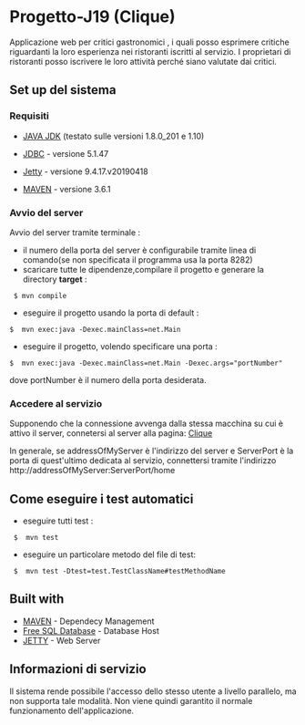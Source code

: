 # Progetto-J19 (Clique)
Applicazione web  per critici gastronomici , i quali posso esprimere critiche riguardanti la loro esperienza nei ristoranti iscritti al servizio. I proprietari di ristoranti posso iscrivere le loro attività perché siano valutate dai critici.

## Set up del sistema

### Requisiti
- [JAVA JDK](https://www.oracle.com/technetwork/java/javase/downloads/index.html) 
(testato sulle versioni 1.8.0_201 e 1.10)

- [JDBC](https://dev.mysql.com/downloads/connector/j/) - versione 5.1.47

- [Jetty](https://www.eclipse.org/jetty/) - versione 9.4.17.v20190418

- [MAVEN](https://maven.apache.org/) - versione 3.6.1

### Avvio del server
Avvio del server tramite terminale :
- il numero della porta del server è configurabile tramite linea di comando(se non specificata il programma usa la porta 8282)
- scaricare tutte le dipendenze,compilare il progetto e generare la directory **target** :

``` $ mvn compile```

- eseguire il progetto usando la porta di default :

``` $  mvn exec:java -Dexec.mainClass=net.Main ```

- eseguire il progetto,  volendo specificare una porta  :

``` $  mvn exec:java -Dexec.mainClass=net.Main -Dexec.args="portNumber" ```

dove portNumber è il numero della porta desiderata. 
### Accedere al servizio
Supponendo che la connessione avvenga dalla stessa macchina su cui è attivo il server, connetersi al server alla pagina:
[Clique](http://localhost:8282/home)

In generale, se addressOfMyServer è l'indirizzo del server e ServerPort è la porta di quest'ultimo dedicata al servizio, connettersi tramite l'indirizzo http://addressOfMyServer:ServerPort/home


## Come eseguire i test automatici

- eseguire tutti test :

``` $  mvn test```

- eseguire un particolare metodo del file di test:

``` $  mvn test -Dtest=test.TestClassName#testMethodName```


## Built with
- [MAVEN](https://maven.apache.org/) - Dependecy Management
- [Free SQL Database](https://www.freesqldatabase.com/) - Database Host
- [JETTY](https://www.eclipse.org/jetty/) - Web Server

## Informazioni di servizio

Il sistema rende possibile l'accesso dello stesso utente a livello parallelo, ma non supporta tale modalità. Non viene quindi 
garantito il normale funzionamento dell'applicazione.
